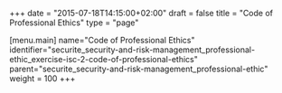 +++
date = "2015-07-18T14:15:00+02:00"
draft = false
title = "Code of Professional Ethics"
type = "page"

[menu.main]
name="Code of Professional Ethics"
identifier="securite_security-and-risk-management_professional-ethic_exercise-isc-2-code-of-professional-ethics"
parent="securite_security-and-risk-management_professional-ethic"
weight = 100
+++